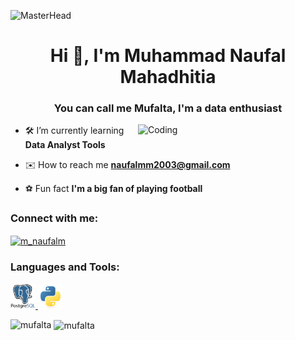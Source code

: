 ![MasterHead](https://assets-global.website-files.com/61f969006ed487e379da861f/6581b6179e1742c30d47b8a0_Data_Team_Dispatch_3.9.gif)
<h1 align="center">Hi 👋, I'm Muhammad Naufal Mahadhitia</h1>
<h3 align="center">You can call me Mufalta, I'm a data enthusiast</h3>
<img align="right" alt="Coding" width="300" src="https://cdn-icons-png.flaticon.com/512/8637/8637114.png">

- 🛠️ I’m currently learning **Data Analyst Tools**

- ✉️ How to reach me **naufalmm2003@gmail.com**

- ⚽ Fun fact **I'm a big fan of playing football**

<h3 align="left">Connect with me:</h3>
<p align="left">
<a href="https://instagram.com/m_naufalm" target="blank"><img align="center" src="https://raw.githubusercontent.com/rahuldkjain/github-profile-readme-generator/master/src/images/icons/Social/instagram.svg" alt="m_naufalm" height="30" width="40" /></a>
</p>

<h3 align="left">Languages and Tools:</h3>
<p align="left"> <a href="https://www.postgresql.org" target="_blank" rel="noreferrer"> <img src="https://raw.githubusercontent.com/devicons/devicon/master/icons/postgresql/postgresql-original-wordmark.svg" alt="postgresql" width="40" height="40"/> </a> <a href="https://www.python.org" target="_blank" rel="noreferrer"> <img src="https://raw.githubusercontent.com/devicons/devicon/master/icons/python/python-original.svg" alt="python" width="40" height="40"/> </a> </p>

<p><img align="left" src="https://github-readme-stats.vercel.app/api/top-langs?username=mufalta&show_icons=true&locale=en&layout=compact" alt="mufalta" /></p>

<p>&nbsp;<img align="center" src="https://github-readme-stats.vercel.app/api?username=mufalta&show_icons=true&locale=en" alt="mufalta" /></p>



